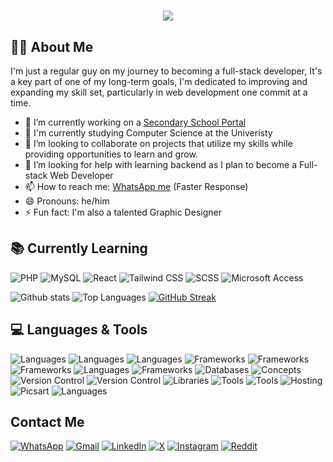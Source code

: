 <h1 align="center">
    <img src="https://readme-typing-svg.demolab.com/?lines=Hello,+I'm+Nzenwata+Christopher;A+Web+Developer+and+Graphic+Designer;Always+learning+new+things+and+developing+my+skills&center=true&width=500&height=50">
</h1>

## 👨‍💻 About Me
I'm just a regular guy on my journey to becoming a full-stack developer, It's a key part of one of my long-term goals, I'm dedicated to improving and expanding my skill set, particularly in web development one commit at a time.

- 🔭 I’m currently working on a <a href="https://e-school-red.vercel.app/" target="_blank">Secondary School Portal</a>
- 🌱 I'm currently studying Computer Science at the Univeristy
- 👯 I’m looking to collaborate on projects that utilize my skills while providing opportunities to learn and grow.
- 🤔 I’m looking for help with learning backend as I plan to become a Full-stack Web Developer
- 📫 How to reach me: [WhatsApp me](https://wa.me/2348141207888) (Faster Response)
- 😄 Pronouns: he/him
- ⚡ Fun fact: I'm also a talented Graphic Designer

## 📚 Currently Learning

![PHP](https://img.shields.io/badge/-PHP-777bb4?logo=php&logoColor=white&style=for-the-badge)
![MySQL](https://img.shields.io/badge/-MySQL-4479a1?logo=mysql&logoColor=white&style=for-the-badge)
![React](https://img.shields.io/badge/-React-61dafb?logo=react&logoColor=black&style=for-the-badge)
![Tailwind CSS](https://img.shields.io/badge/-Tailwind%20CSS-38b2ac?logo=tailwind-css&logoColor=white&style=for-the-badge)
![SCSS](https://img.shields.io/badge/-SCSS-cc6699?logo=sass&logoColor=white&style=for-the-badge)
![Microsoft Access](https://img.shields.io/badge/-Microsoft%20Access-A4373A?logo=microsoft-access&logoColor=white&style=for-the-badge)

![Github stats](https://github-readme-stats.vercel.app/api?username=Chris-Error-404&count_private=true&show_icons=true&theme=algolia) 
![Top Languages](https://github-readme-stats.vercel.app/api/top-langs/?username=CHRIS-ERROR-404&show_icons=true&theme=algolia)
[![GitHub Streak](https://github-readme-streak-stats-omega-swart.vercel.app?user=Chris-Error-404&theme=algolia)](https://git.io/streak-stats) 



## 💻 Languages & Tools

![Languages](https://img.shields.io/badge/-HTML-e34f26?logo=html5&logoColor=fff) 
![Languages](https://img.shields.io/badge/-CSS-1572b6?logo=css3&logoColor=fff) 
![Languages](https://img.shields.io/badge/-JavaScript-f7df1e?logo=javascript&logoColor=000) 
![Frameworks](https://img.shields.io/badge/-W3.CSS-4caf50?logo=w3c&logoColor=fff) 
![Frameworks](https://img.shields.io/badge/-Bootstrap-7952b3?logo=bootstrap&logoColor=fff) 
![Frameworks](https://img.shields.io/badge/-Tailwind%20CSS-38B2AC?logo=tailwindcss&logoColor=fff)
![Languages](https://img.shields.io/badge/-Python-3776ab?logo=python&logoColor=fff) 
![Frameworks](https://img.shields.io/badge/-Django-092e20?logo=django&logoColor=fff) 
![Databases](https://img.shields.io/badge/-MySQL-4479a1?logo=mysql&logoColor=fff) 
![Concepts](https://img.shields.io/badge/-Data%20Structures-007396?logo=databricks&logoColor=fff) 
![Version Control](https://img.shields.io/badge/-Git-f05032?logo=git&logoColor=fff) 
![Version Control](https://img.shields.io/badge/-GitHub-181717?logo=github&logoColor=fff) 
![Libraries](https://img.shields.io/badge/-React-61dafb?logo=react&logoColor=000) 
![Tools](https://img.shields.io/badge/-VSCode-007acc?logo=visual-studio-code&logoColor=fff) 
![Tools](https://img.shields.io/badge/-Figma-f24e1e?logo=figma&logoColor=fff) 
![Hosting](https://img.shields.io/badge/-Vercel-000?logo=vercel&logoColor=fff) 
![Picsart](https://img.shields.io/badge/-Picsart-9b4dca?logo=picsart&logoColor=fff&style=for-the-badge)
![Languages](https://img.shields.io/badge/-English-007396?logo=language&logoColor=fff)

## Contact Me  
[![WhatsApp](https://img.shields.io/badge/WhatsApp-25D366?logo=whatsapp&logoColor=white&style=for-the-badge)](https://wa.me/2348141207888) [![Gmail](https://img.shields.io/badge/Gmail-D14836?logo=gmail&logoColor=white&style=for-the-badge)](mailto:nzenwatachristopher186@gmail.com) [![LinkedIn](https://img.shields.io/badge/LinkedIn-0A66C2?logo=linkedin&logoColor=white&style=for-the-badge)](https://www.linkedin.com/in/christopher-nzenwata-b52807334/) [![X](https://img.shields.io/badge/X-000?logo=x&logoColor=white&style=for-the-badge)](https://x.com/Chris_Error_404) [![Instagram](https://img.shields.io/badge/Instagram-E4405F?logo=instagram&logoColor=white&style=for-the-badge)](https://www.instagram.com/typicaldeveloper) [![Reddit](https://img.shields.io/badge/Reddit-FF4500?logo=reddit&logoColor=white&style=for-the-badge)](https://www.reddit.com/user/your-reddit-handle)
